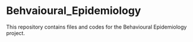 # Behvaioural_Epidemiology
This repository contains files and codes for the Behavioural Epidemiology project.
